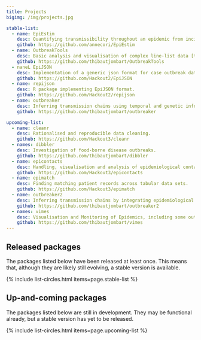 ```yaml
---
title: Projects
bigimg: /img/projects.jpg

stable-list:
  - name: EpiEstim
    desc: Quantifying transmissibility throughout an epidemic from incidence time series.
    github: https://github.com/annecori/EpiEstim
  - name: OutbreakTools
    desc: Basic analysis and visualisation of complex line-list data [to be replaced by *incidence* and *epicontacts*].
    github: https://github.com/thibautjombart/OutbreakTools
  - naneL EpiJSON
    desc: Implementation of a generic json format for case outbreak data.
    github: https://github.com/Hackout2/EpiJSON
  - name: repijson
    desc: R package implementing EpiJSON format.
    github: https://github.com/Hackout2/repijson
  - name: outbreaker
    desc: Inferring transmission chains using temporal and genetic information.
    github: https://github.com/thibautjombart/outbreaker

upcoming-list:
  - name: cleanr
    desc: Rationalised and reproducible data cleaning.
    github: https://github.com/Hackout3/cleanr
  - names: dibbler
    desc: Investigation of food-borne disease outbreaks.
    github: https://github.com/thibautjombart/dibbler
  - name: epicontacts
    desc: Handling, visualisation and analysis of epidemiological contacts.
    github: https://github.com/Hackout3/epicontacts
  - name: epimatch
    desc: Finding matching patient records across tabular data sets.
    github: https://github.com/Hackout3/epimatch
  - name: outbreaker2
    desc: Inferring transmission chains by integrating epidemiological and genetic data.
    github: https://github.com/thibautjombart/outbreaker2
  - names: vimes
    desc: Visualisation and Monitoring of Epidemics, including some outbreak detection algorithms.
    github: https://github.com/thibautjombart/vimes
---
```




## Released packages
The packages listed below have been released at least once. This means that, although they are likely still evolving, a stable version is available.

{% include list-circles.html items=page.stable-list %}


## Up-and-coming packages
The packages listed below are still in development. They may be functional already, but a stable version has yet to be released.

{% include list-circles.html items=page.upcoming-list %}